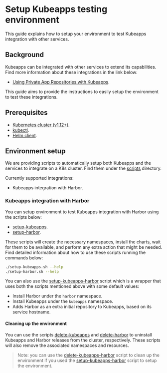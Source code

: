 # Setup Kubeapps testing environment

This guide explains how to setup your environment to test Kubeapps integration with other services.

## Background

Kubeapps can be integrated with other services to extend its capabilities. Find more information about these integrations in the link below:

- [Using Private App Repositories with Kubeapps](../../howto/private-app-repository.md).

This guide aims to provide the instructions to easily setup the environment to test these integrations.

## Prerequisites

- [Kubernetes cluster (v1.12+)](https://kubernetes.io/docs/setup/).
- [kubectl](https://kubernetes.io/docs/tasks/tools/install-kubectl/).
- [Helm client](https://helm.sh/docs/intro/install/).

## Environment setup

We are providing scripts to automatically setup both Kubeapps and the services to integrate on a K8s cluster. Find them under the [scripts](../../reference/scripts/) directory.

Currently supported integrations:

- Kubeapps integration with Harbor.

### Kubeapps integration with Harbor

You can setup environment to test Kubeapps integration with Harbor using the scripts below:

- [setup-kubeapps](../scripts/setup-kubeapps.sh).
- [setup-harbor](../scripts/setup-harbor.sh).

These scripts will create the necessary namespaces, install the charts, wait for them to be available, and perform any extra action that might be needed. Find detailed information about how to use these scripts running the commands below:

```bash
./setup-kubeapps.sh --help
./setup-harbor.sh --help
```

You can also use the [setup-kubeapps-harbor](../../reference/scripts/setup-kubeapps-harbor.sh) script which is a wrapper that uses both the scripts mentioned above with some default values:

- Install Harbor under the `harbor` namespace.
- Install Kubeapps under the `kubeapps` namespace.
- Adds Harbor as an extra initial repository to Kubeapps, based on its service hostname.

#### Cleaning up the environment

You can use the scripts [delete-kubeapps](../../reference/scripts/delete-kubeapps.sh) and [delete-harbor](../../reference/scripts/delete-harbor.sh) to uninstall Kubeapps and Harbor releases from the cluster, respectively. These scripts will also remove the associated namespaces and resources.

> Note: you can use the [delete-kubeapps-harbor](../../reference/scripts/delete-kubeapps-harbor.sh) script to clean up the environment if you used the [setup-kubeapps-harbor](../../reference/scripts/setup-kubeapps-harbor.sh) script to setup the environment.
